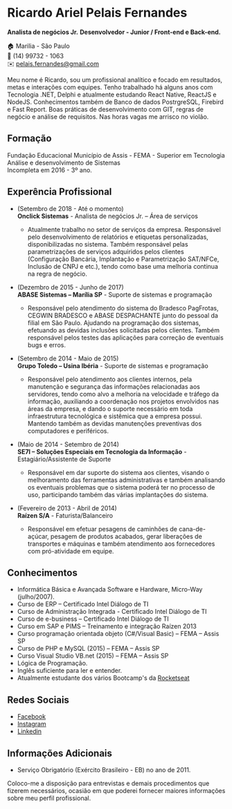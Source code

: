 # Ricardo Ariel Pelais Fernandes
**Analista de negócios Jr.**
**Desenvolvedor - Junior / Front-end e Back-end.**

:house:    Marilia - São Paulo <br>
:iphone:   (14) 99732 - 1063 <br>
:envelope:  pelais.fernandes@gmail.com

Meu nome é Ricardo, sou um profissional analítico e focado em resultados, metas e interações com equipes.
Tenho trabalhado há alguns anos com Tecnologia .NET, Delphi e atualmente estudando React Native, ReactJS e NodeJS. Conhecimentos também de Banco de dados PostrgreSQL, Firebird e Fast Report. Boas práticas de desenvolvimento com GIT, regras de negócio e análise de requisitos. Nas horas vagas me arrisco no violão.

## Formação
Fundação Educacional Município de Assis - FEMA - Superior em Tecnologia Análise e desenvolvimento de Sistemas <br>
Incompleta em 2016 - 3º ano.


## Experência Profissional
* (Setembro de 2018 -  Até o momento) <br>
**Onclick Sistemas** -
Analista de negócios Jr. – Área de serviços
  * Atualmente trabalho no setor de serviços da empresa. Responsável pelo desenvolvimento de relatórios e etiquetas personalizadas, disponibilizadas no sistema. Também responsável pelas parametrizações de serviços adquiridos pelos clientes (Configuração Bancária, Implantação e Parametrização SAT/NFCe, Inclusão de CNPJ e etc.), tendo como base uma melhoria continua na regra de negócio.

* (Dezembro de 2015 -  Junho de 2017) <br>
**ABASE Sistemas – Marília SP** -
Suporte de sistemas e programação
  * Responsável pelo atendimento do sistema do Bradesco PagFrotas, CEGWIN BRADESCO e ABASE DESPACHANTE junto do pessoal da filial em São Paulo. Ajudando na programação dos sistemas, efetuando as devidas inclusões solicitadas pelos clientes. Também responsável pelos testes das aplicações para correção de eventuais bugs e erros.

* (Setembro de 2014 -  Maio de 2015) <br>
**Grupo Toledo – Usina Ibéria** -
Suporte de sistemas e programação
  * Responsável pelo atendimento aos clientes internos, pela manutenção e segurança das informações relacionadas aos servidores, tendo como alvo a melhoria na velocidade e tráfego da informação, auxiliando a coordenação nos projetos envolvidos nas áreas da empresa, e dando o suporte necessário em toda infraestrutura tecnológica e sistêmica que a empresa possui. Mantendo também as devidas manutenções preventivas dos computadores e periféricos.  

* (Maio de 2014 -  Setembro de 2014) <br>
**SE7I – Soluções Especiais em Tecnologia da Informação** -
Estagiário/Assistente de Suporte
  * Responsável em dar suporte do sistema aos clientes, visando o melhoramento das ferramentas administrativas e também analisando os eventuais problemas que o sistema poderá ter no processo de uso, participando também das várias implantações do sistema.   

* (Fevereiro de 2013 -  Abril de 2014) <br>
**Raízen S/A** -
Faturista/Balanceiro
  * Responsável em efetuar pesagens de caminhões de cana-de-açúcar, pesagem de produtos acabados, gerar liberações de transportes e máquinas e também atendimento aos fornecedores com pró-atividade em equipe.  


## Conhecimentos
* Informática Básica e Avançada Software e Hardware, Micro-Way (julho/2007).
* Curso de ERP – Certificado Intel Diálogo de TI
* Curso de Administração Integrada - Certificado Intel Diálogo de TI
* Curso de e-business – Certificado Intel Diálogo de TI
* Curso em SAP e PIMS – Treinamento e integração Raízen 2013
* Curso programação orientada objeto (C#/Visual Basic) – FEMA – Assis SP
* Curso de PHP e MySQL (2015) – FEMA – Assis SP
* Curso Visual Studio VB.net  (2015) – FEMA – Assis SP
* Lógica de Programação.
* Inglês suficiente para ler e entender.
* Atualmente estudante dos vários Bootcamp's da [Rocketseat](https://rocketseat.com.br/)

## Redes Sociais
*  [Facebook](https://www.facebook.com/profile.php?id=100002005020517)
*  [Instagram](https://www.instagram.com/pelais.fernandes/)
*  [Linkedin](https://www.linkedin.com/in/ricardo-ariel-pelais-fernandes-8b60ba77/)

## Informações Adicionais
* Serviço Obrigatório (Exército Brasileiro - EB) no ano de 2011.

Coloco-me a disposição para entrevistas e demais procedimentos que fizerem necessários, ocasião em que poderei fornecer maiores informações sobre meu perfil profissional.

<br><br>
